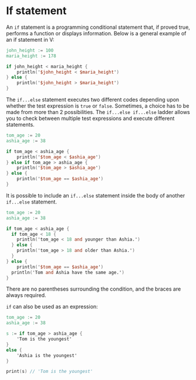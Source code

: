 # If statement

An `if` statement is a programming conditional statement that, if proved true, performs a function or displays information. Below is a general example of an if statement in V:

```v
john_height := 100
maria_height := 178

if john_height < maria_height {
	println('$john_height < $maria_height')
} else {
	println('$john_height > $maria_height')
}
```

The `if...else` statement executes two different codes depending upon whether the test expression is `true` or `false`. Sometimes, a choice has to be made from more than 2 possibilities. The `if...else if...else` ladder allows you to check between multiple test expressions and execute different statements.

```v
tom_age := 20
ashia_age := 38

if tom_age < ashia_age {
	println('$tom_age < $ashia_age')
} else if tom_age > ashia_age {
	println('$tom_age > $ashia_age')
} else {
	println('$tom_age == $ashia_age')
}
```

It is possible to include an `if...else` statement inside the body of another `if...else` statement.

```v
tom_age := 20
ashia_age := 38

if tom_age < ashia_age {
  if tom_age < 18 {
	println('tom_age < 18 and younger than Ashia.')
  } else {
	println('tom_age > 18 and older than Ashia.')
  }
} else {
	println('$tom_age == $ashia_age')
  println('Tom and Ashia have the same age.')
}
```

There are no parentheses surrounding the condition, and the braces are always required.

`if` can also be used as an expression:

```v
tom_age := 20
ashia_age := 38

s := if tom_age > ashia_age {
	'Tom is the youngest'
}
else {
	'Ashia is the youngest'
}

print(s) // 'Tom is the youngest'
```
